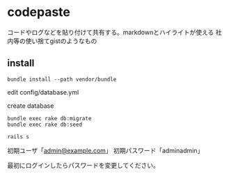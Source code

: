 codepaste
=========

コードやログなどを貼り付けて共有する。markdownとハイライトが使える
社内等の使い捨てgistのようなもの

## install

```
bundle install --path vendor/bundle
```

edit config/database.yml

create database

```
bundle exec rake db:migrate
bundle exec rake db:seed
```

```
rails s
```

初期ユーザ「admin@example.com」
初期パスワード「adminadmin」

最初にログインしたらパスワードを変更してください。
